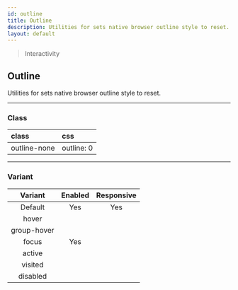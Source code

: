 ```yaml
---
id: outline
title: Outline
description: Utilities for sets native browser outline style to reset.
layout: default
---
```


> Interactivity

## Outline

Utilities for sets native browser outline style to reset.

---

### Class

| <span class="px-3 py-1 text-white bg-charcoal-100 rounded-full">class</span> | <span class="px-3 py-1 text-white bg-charcoal-100 rounded-full">css</span> |
|:--|:--|
| outline-none | outline: 0 |

---

### Variant

| <span class="font-semibold underline">Variant</span> | <span class="font-semibold underline">Enabled</span> | <span class="font-semibold underline">Responsive</span> |
|:-:|:-:|:-:|
| Default | Yes | Yes |
| hover| | |
| group-hover | | |
| focus | Yes | |
| active | | |
| visited | | |
| disabled | | |